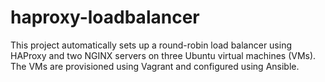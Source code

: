 # haproxy-loadbalancer
This project automatically sets up a round-robin load balancer using HAProxy and two NGINX servers on three Ubuntu virtual machines (VMs). The VMs are provisioned using Vagrant and configured using Ansible.
